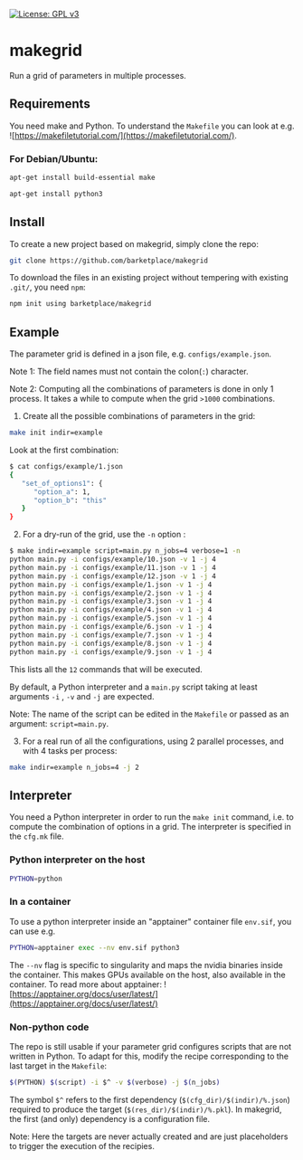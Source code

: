 [![License: GPL v3](https://img.shields.io/badge/License-GPLv3-blue.svg)](https://www.gnu.org/licenses/gpl-3.0)

# makegrid
Run a grid of parameters in multiple processes.

## Requirements
You need make and Python.
To understand the `Makefile` you can look at e.g. ![https://makefiletutorial.com/](https://makefiletutorial.com/).

### For Debian/Ubuntu:
```bash
apt-get install build-essential make
```

```bash
apt-get install python3
```

## Install
To create a new project based on makegrid, simply clone the repo:
```bash
git clone https://github.com/barketplace/makegrid 
```

To download the files in an existing project without tempering with existing `.git/`, you need `npm`:
```bash
npm init using barketplace/makegrid
```


## Example
The parameter grid is defined in a json file, e.g. `configs/example.json`.

Note 1: The field names must not contain the colon(`:`) character.

Note 2: Computing all the combinations of parameters is done in only 1 process. It takes a while to compute when the grid `>1000` combinations.

1. Create all the possible combinations of parameters in the grid:
```bash
make init indir=example
```

Look at the first combination:
```bash
$ cat configs/example/1.json 
{
   "set_of_options1": {
      "option_a": 1,
      "option_b": "this"
   }
}
```

2. For a dry-run of the grid, use the `-n` option :

```bash
$ make indir=example script=main.py n_jobs=4 verbose=1 -n
python main.py -i configs/example/10.json -v 1 -j 4
python main.py -i configs/example/11.json -v 1 -j 4
python main.py -i configs/example/12.json -v 1 -j 4
python main.py -i configs/example/1.json -v 1 -j 4
python main.py -i configs/example/2.json -v 1 -j 4
python main.py -i configs/example/3.json -v 1 -j 4
python main.py -i configs/example/4.json -v 1 -j 4
python main.py -i configs/example/5.json -v 1 -j 4
python main.py -i configs/example/6.json -v 1 -j 4
python main.py -i configs/example/7.json -v 1 -j 4
python main.py -i configs/example/8.json -v 1 -j 4
python main.py -i configs/example/9.json -v 1 -j 4
```
This lists all the `12` commands that will be executed.

By default, a Python interpreter and a `main.py` script taking at least arguments `-i` , `-v` and `-j` are expected.

Note: The name of the script can be edited in the `Makefile` or passed as an argument: `script=main.py`.

3. For a real run of all the configurations, using 2 parallel processes, and with 4 tasks per process:

```bash
make indir=example n_jobs=4 -j 2
```

## Interpreter
You need a Python interpreter in order to run the `make init` command, i.e. to compute the combination of options in a grid.
The interpreter is specified in the `cfg.mk` file.

### Python interpreter on the host
```bash
PYTHON=python
```

### In a container
To use a python interpreter inside an "apptainer" container file `env.sif`, you can use e.g.
```bash
PYTHON=apptainer exec --nv env.sif python3
```

The `--nv` flag is specific to singularity and maps the nvidia binaries inside the container. This makes GPUs available on the host, also available in the container.
To read more about apptainer: ![https://apptainer.org/docs/user/latest/](https://apptainer.org/docs/user/latest/)

### Non-python code
The repo is still usable if your parameter grid configures scripts that are not written in Python. 
To adapt for this, modify the recipe corresponding to the last target in the `Makefile`:
```bash
$(PYTHON) $(script) -i $^ -v $(verbose) -j $(n_jobs)
```

The symbol `$^` refers to the first dependency (`$(cfg_dir)/$(indir)/%.json`) required to produce the target (`$(res_dir)/$(indir)/%.pkl`).
In makegrid, the first (and only) dependency is a configuration file.

Note: Here the targets are never actually created and are just placeholders to trigger the execution of the recipies.

